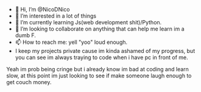 - 👋 Hi, I’m @NicoDNico
- 👀 I’m interested in a lot of things
- 🌱 I’m currently learning Js(web development shit)/Python.
- 💞️ I’m looking to collaborate on anything that can help me learn im a dumb F.
- 📫 How to reach me: yell "yoo" loud enough.
-  I keep my projects private cause im kinda ashamed of my progress, but you can see im always traying to code when i have pc in front of me. 

Yeah im prob being cringe but i already know im bad at coding and learn slow, at this point im just looking  to see if make someone laugh enough to get couch money.
<!---
NicoDNico/NicoDNico is a ✨ special ✨ repository because its `README.md` (this file) appears on your GitHub profile.
You can click the Preview link to take a look at your changes.
--->
